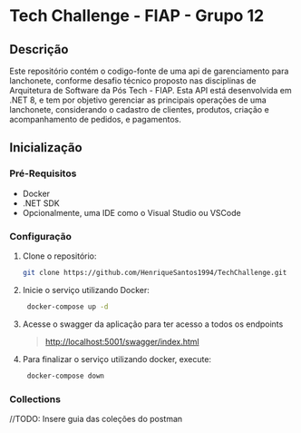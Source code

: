 # Tech Challenge - FIAP - Grupo 12

## Descrição
Este repositório contém o codigo-fonte de uma api de garenciamento para lanchonete, conforme desafio técnico proposto nas
disciplinas de Arquitetura de Software da Pós Tech - FIAP. Esta API está desenvolvida em .NET 8, e tem por objetivo gerenciar as principais operações de uma lanchonete,
considerando o cadastro de clientes, produtos, criação e acompanhamento de pedidos, e pagamentos.

## Inicialização

### Pré-Requisitos
- Docker
- .NET SDK
- Opcionalmente, uma IDE como o Visual Studio ou VSCode


### Configuração
1. Clone o repositório:
   ```bash
   git clone https://github.com/HenriqueSantos1994/TechChallenge.git
    ```

2. Inicie o serviço utilizando Docker:

   ```bash
    docker-compose up -d
   ```

3. Acesse o swagger da aplicação para ter acesso a todos os endpoints

   > [http://localhost:5001/swagger/index.html](http://localhost:5001/swagger/index.html)


4. Para finalizar o serviço utilizando docker, execute:

   ```bash
    docker-compose down
   ```

### Collections
//TODO: Insere guia das coleções do postman
